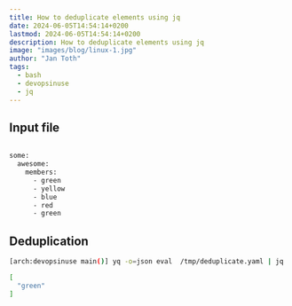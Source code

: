 ```yaml
---
title: How to deduplicate elements using jq
date: 2024-06-05T14:54:14+0200
lastmod: 2024-06-05T14:54:14+0200
description: How to deduplicate elements using jq
image: "images/blog/linux-1.jpg"
author: "Jan Toth"
tags:
  - bash
  - devopsinuse
  - jq
---
```


## Input file

```bash

some:
  awesome:
    members:
      - green
      - yellow
      - blue
      - red
      - green
```

## Deduplication

```bash
[arch:devopsinuse main()] yq -o=json eval  /tmp/deduplicate.yaml | jq '.some.awesome.members  | group_by(.) | map(select(length>1) | .[0])'

[
  "green"
]
```



